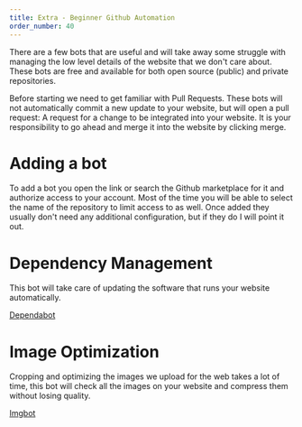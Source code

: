```yaml
---
title: Extra - Beginner Github Automation
order_number: 40
---
```


There are a few bots that are useful and will take away some struggle with managing the low level details of the website that we don't care about. These bots are free and available for both open source (public) and private repositories.

Before starting we need to get familiar with Pull Requests. These bots will not automatically commit a new update to your website, but will open a pull request: A request for a change to be integrated into your website. It is your responsibility to go ahead and merge it into the website by clicking merge.

# Adding a bot

To add a bot you open the link or search the Github marketplace for it and authorize access to your account. Most of the time you will be able to select the name of the repository to limit access to as well. Once added they usually don't need any additional configuration, but if they do I will point it out.

# Dependency Management

This bot will take care of updating the software that runs your website automatically.

[Dependabot][1]

# Image Optimization

Cropping and optimizing the images we upload for the web takes a lot of time, this bot will check all the images on your website and compress them without losing quality.

[Imgbot][2]

[1]: https://app.dependabot.com/auth/sign-up
[2]: https://github.com/marketplace/imgbot